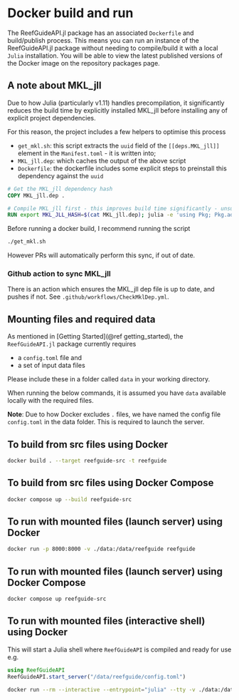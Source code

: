 # Docker build and run

The ReefGuideAPI.jl package has an associated `Dockerfile` and build/publish process. This
means you can run an instance of the ReefGuideAPI.jl package without needing to
compile/build it with a local `Julia` installation. You will be able to view the latest
published versions of the Docker image on the repository packages page.

## A note about MKL_jll

Due to how Julia (particularly v1.11) handles precompilation, it significantly reduces the build time by explicitly installed MKL_jll before installing any of explicit project dependencies.

For this reason, the project includes a few helpers to optimise this process

- `get_mkl.sh`: this script extracts the `uuid` field of the `[[deps.MKL_jll]]` element in the `Manifest.toml` - it is written into;
- `MKL_jll.dep`: which caches the output of the above script
- `Dockerfile`: the dockerfile includes some explicit steps to preinstall this dependency against the `uuid`

```Dockerfile
# Get the MKL_jll dependency hash
COPY MKL_jll.dep .

# Compile MKL_jll first - this improves build time significantly - unsure exactly why
RUN export MKL_JLL_HASH=$(cat MKL_jll.dep); julia -e 'using Pkg; Pkg.add(PackageSpec(name="MKL_jll", uuid=ENV["MKL_JLL_HASH"])); Pkg.precompile()'
```

Before running a docker build, I recommend running the script

```bash
./get_mkl.sh
```

However PRs will automatically perform this sync, if out of date.

### Github action to sync MKL_jll

There is an action which ensures the MKL_jll dep file is up to date, and pushes if not. See `.github/workflows/CheckMklDep.yml`.

## Mounting files and required data

As mentioned in [Getting Started](@ref getting_started), the `ReefGuideAPI.jl` package currently requires

- a `config.toml` file and
- a set of input data files

Please include these in a folder called `data` in your working directory.

When running the below commands, it is assumed you have `data` available locally with the required files.

**Note**: Due to how Docker excludes `.` files, we have named the config file `config.toml` in the data folder. This is required to launch the server.

## To build from src files using Docker

```bash
docker build . --target reefguide-src -t reefguide
```

## To build from src files using Docker Compose

```bash
docker compose up --build reefguide-src
```

## To run with mounted files (launch server) using Docker

```bash
docker run -p 8000:8000 -v ./data:/data/reefguide reefguide
```

## To run with mounted files (launch server) using Docker Compose

```bash
docker compose up reefguide-src
```

## To run with mounted files (interactive shell) using Docker

This will start a Julia shell where `ReefGuideAPI` is compiled and ready for use e.g.

```julia
using ReefGuideAPI
ReefGuideAPI.start_server("/data/reefguide/config.toml")
```

```bash
docker run --rm --interactive --entrypoint="julia" --tty -v ./data:/data/reefguide reefguide
```
